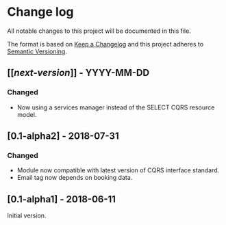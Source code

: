 # Change log
All notable changes to this project will be documented in this file.

The format is based on [Keep a Changelog](http://keepachangelog.com/)
and this project adheres to [Semantic Versioning](http://semver.org/).

## [[*next-version*]] - YYYY-MM-DD
### Changed
- Now using a services manager instead of the SELECT CQRS resource model.

## [0.1-alpha2] - 2018-07-31
### Changed
- Module now compatible with latest version of CQRS interface standard.
- Email tag now depends on booking data.

## [0.1-alpha1] - 2018-06-11
Initial version.
